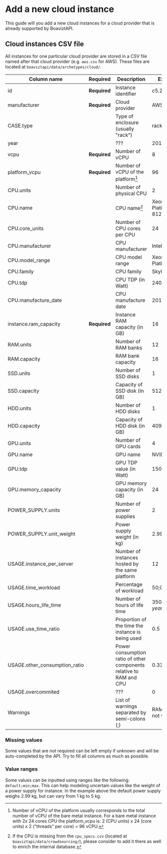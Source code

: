 # Add a new cloud instance

This guide will you add a new cloud instances for a cloud provider that is already supported by BoaviztAPI.

## Cloud instances CSV file

All instances for one particular cloud provider are stored in a CSV file named after that cloud provider (e.g. `aws.csv` for AWS). These files are located at `boaviztapi/data/archetypes/cloud/`.

| Column name                   | Required     | Description                                                         | Example                   | 
|-------------------------------|--------------|---------------------------------------------------------------------|---------------------------|
| id                            | **Required** | Instance identifier                                                 | c5.2xlarge                |
| manufacturer                  | **Required** | Cloud provider                                                      | AWS                       |
| CASE.type                     |              | Type of enclosure (usually "rack")                                  | rack                      |
| year                          |              | ???                                                                 | 2016                      |
| vcpu                          | **Required** | Number of vCPU                                                      | 8                         |
| platform_vcpu                 | **Required** | Number of vCPU of the platform[^1]                                  | 96                        |
| CPU.units                     |              | Number of physical CPU                                              | 2                         |
| CPU.name                      |              | CPU name[^2]                                                        | Xeon Platinum 8124M       |
| CPU.core_units                |              | Number of CPU cores per CPU                                         | 24                        |
| CPU.manufacturer              |              | CPU manufacturer                                                    | Intel                     |
| CPU.model_range               |              | CPU model range                                                     | Xeon Platinum             |
| CPU.family                    |              | CPU family                                                          | Skylake                   |
| CPU.tdp                       |              | CPU TDP (in Watt)                                                   | 240                       |
| CPU.manufacture_date          |              | CPU manufacture date                                                | 2016                      |
| instance.ram_capacity         | **Required** | Instance RAM capacity (in GB)                                       | 16                        |
| RAM.units                     |              | Number of RAM banks                                                 | 12                        |
| RAM.capacity                  |              | RAM bank capacity                                                   | 16                        |
| SSD.units                     |              | Number of SSD disks                                                 | 1                         |
| SSD.capacity                  |              | Capacity of SSD disk (in GB)                                        | 512                       |
| HDD.units                     |              | Number of HDD disks                                                 | 1                         |
| HDD.capacity                  |              | Capacity of HDD disk (in GB)                                        | 4096                      |
| GPU.units                     |              | Number of GPU cards                                                 | 4                         |
| GPU.name                      |              | GPU name                                                            | NVIDIA A10G               |
| GPU.tdp                       |              | GPU TDP value (in Watt)                                             | 150                       |
| GPU.memory_capacity           |              | GPU memory capacity (in GB)                                         | 24                        |
| POWER_SUPPLY.units            |              | Number of power supplies                                            | 2                         |
| POWER_SUPPLY.unit_weight      |              | Power supply weight (in kg)                                         | 2.99;1;5                  |
| USAGE.instance_per_server     |              | Number of instances hosted by the same platform                     | 12                        |
| USAGE.time_workload           |              | Percentage of workload                                              | 50;0;100                  |
| USAGE.hours_life_time         |              | Number of hours of life time                                        | 35040 _(=4 years)_        |
| USAGE.use_time_ratio          |              | Proportion of the time the instance is being used                   | 0.5                       |
| USAGE.other_consumption_ratio |              | Power consumption ratio of other components relative to RAM and CPU | 0.33;0.2;0.6              |
| USAGE.overcommited            |              | ???                                                                 | 0                         |
| Warnings                      |              | List of warnings separated by semi-colons (;)                       | RAM.capacity not verified |

[^1]: Number of vCPU of the platform usually corresponds to the total number of vCPU of the bare metal instance. For a bare metal instance with 2x 24 cores CPU the platform_vcpu is: 2 (CPU units) x 24 (core units) x 2 ("threads" per core) = 96 vCPU.

[^2]: If the CPU is missing from the `cpu_specs.csv` (located at `boaviztapi/data/crowdsourcing/`), please consider to add it there as well to enrich the internal database.

### Missing values

Some values that are not required can be left empty if unknown and will be auto-completed by the API. Try to fill all columns as much as possible. 

### Value ranges

Some values can be inputted using ranges like the following: `default;min;max`. This can help modeling uncertain values like the weight of a power supply for instance. In the example above the default power supply weighs 2.99 kg, but can vary from 1 kg to 5 kg.
